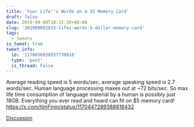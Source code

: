 ```yaml
---
title: 'Your Life''s Words on a $5 Memory Card'
draft: false
date: 2019-09-08T18:15:38+00:00
slug: '201909081815-lifes-words-5-dollar-memory-card'
tags:
  - tweets
is_tweet: true
tweet_info:
  id: '1170656938557730816'
  type: 'post'
  is_thread: False
---
```




Average reading speed is 5 words/sec, average speaking speed is 2.7 words/sec. Human language processing maxes out at ~72 bits/sec. So max life time consumption of language material by a human is possibly just 18GB. Everything you ever read and heard can fit on $5 memory card! <https://x.com/timFinin/status/1170447289388818432>

[Discussion](https://x.com/sytelus/status/1170656938557730816)
